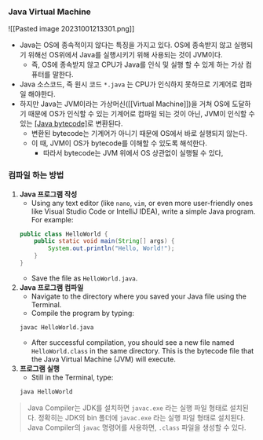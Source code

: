 ### Java Virtual Machine
![[Pasted image 20231001213301.png]]
- Java는 OS에 종속적이지 않다는 특징을 가지고 있다. OS에 종속받지 않고 실행되기 위해선 OS위에서 Java를 실행시키기 위해 사용되는 것이 JVM이다.
	- 즉, OS에 종속받지 않고 CPU가 Java를 인식 및 실행 할 수 있게 하는 가상 컴퓨터를 말한다.
- Java 소스코드, 즉 원시 코드 `*.java` 는 CPU가 인식하지 못하므로 기계어로 컴파일 해야한다.
- 하지만 Java는 JVM이라는 가상머신([[Virtual Machine]])을 거쳐 OS에 도달하기 때문에 OS가 인식할 수 있는 기계어로 컴파일 되는 것이 아닌, JVM이 인식할 수 있는 [[Java bytecode]](`*.class`)로 변환된다.
	- 변환된 bytecode는 기계어가 아니기 때문에 OS에서 바로 실행되지 않는다.
	- 이 때, JVM이 OS가 bytecode를 이해할 수 있도록 해석한다.
		- 따라서 bytecode는 JVM 위에서 OS 상관없이 실행될 수 있다,
### 컴파일 하는 방법

1. **Java 프로그램 작성**
    - Using any text editor (like `nano`, `vim`, or even more user-friendly ones like Visual Studio Code or IntelliJ IDEA), write a simple Java program. For example:
    ```java
    public class HelloWorld {
        public static void main(String[] args) {
            System.out.println("Hello, World!");
        }
    }
    ```
    - Save the file as `HelloWorld.java`.
2. **Java 프로그램 컴파일**
    - Navigate to the directory where you saved your Java file using the Terminal.
    - Compile the program by typing:
    ```zsh
    javac HelloWorld.java
    ```
    - After successful compilation, you should see a new file named `HelloWorld.class` in the same directory. This is the bytecode file that the Java Virtual Machine (JVM) will execute.
3. **프로그램 실행**
    - Still in the Terminal, type:
    ```zsh
    java HelloWorld
    ```
> Java Compiler는 JDK를 설치하면 `javac.exe` 라는 실행 파일 형태로 설치된다.
> 정확히는 JDK의 bin 폴더에 `javac.exe` 라는 실행 파일 형태로 설치된다. Java Compiler의 `javac` 명령어를 사용하면, `.class` 파일을 생성할 수 있다.